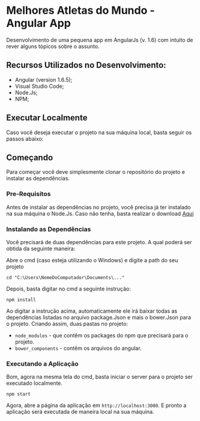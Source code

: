 # Melhores Atletas do Mundo - Angular App

Desenvolvimento de uma pequena app em AngularJs (v. 1.6) com intuito de rever alguns tópicos sobre o assunto.

## Recursos Utilizados no Desenvolvimento:

- Angular (version 1.6.5);
- Visual Studio Code;
- Node.Js;
- NPM;

## Executar Localmente

Caso você deseja executar o projeto na sua máquina local, basta seguir os passos abaixo:

## Começando

Para começar você deve simplesmente clonar o repositório do projeto e instalar as dependências.

### Pre-Requisitos

Antes de instalar as dependências no projeto, você precisa já ter instalado na sua máquina o Node.Js. Caso não tenha, basta realizar o download [Aqui](https://nodejs.org/en/)

### Instalando as Dependências

Você precisará de duas dependências para este projeto. A qual poderá ser obtida da seguinte maneira:

Abre o cmd (caso esteja utilizando o Windows) e digite a path do seu projeto

```
cd "C:\Users\NomeDoComputador\Documents\..."
```

Depois, basta digitar no cmd a seguinte instrução:

```
npm install
```

Ao digitar a instrução acima, automaticamente ele irá baixar todas as dependências listadas no arquivo package.Json e mais o bower.Json para o projeto. Criando assim, duas pastas no projeto: 

* `node_modules` - que contêm os packages do npm que precisará para o projeto.
* `bower_components` - contêm os arquivos do angular.

### Executando a Aplicação

Bom, agora na mesma tela do cmd, basta iniciar o server para o projeto ser executado localmente.

```
npm start
```

Agora, abre a página da aplicação em `http://localhost:3000`. E pronto a aplicação será executada de maneira local na sua máquina.